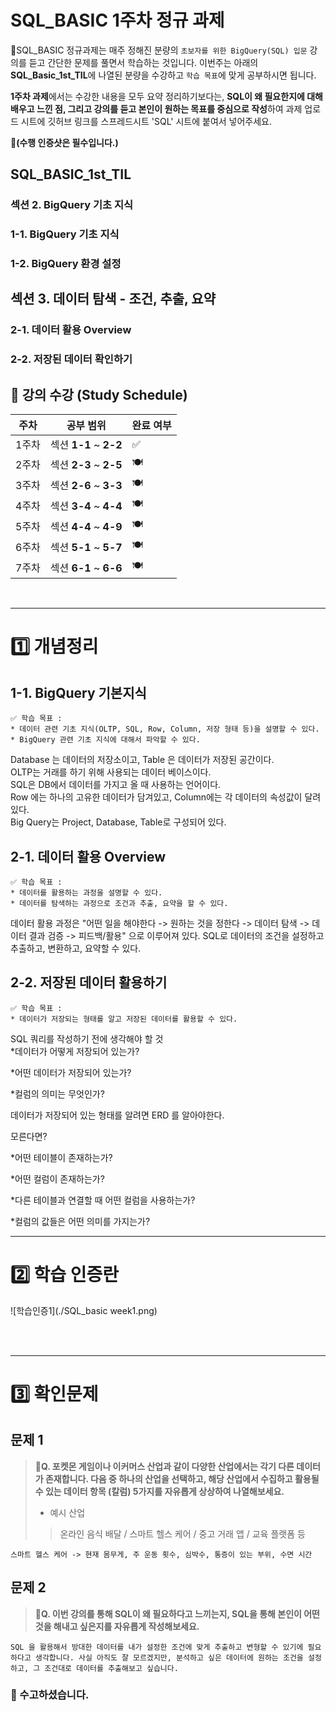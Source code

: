# SQL_BASIC 1주차 정규 과제 

📌SQL_BASIC 정규과제는 매주 정해진 분량의 `초보자를 위한 BigQuery(SQL) 입문` 강의를 듣고 간단한 문제를 풀면서 학습하는 것입니다. 이번주는 아래의 **SQL_Basic_1st_TIL**에 나열된 분량을 수강하고 `학습 목표`에 맞게 공부하시면 됩니다.

**1주차 과제**에서는 수강한 내용을 모두 요약 정리하기보다는, **SQL이 왜 필요한지에 대해 배우고 느낀 점, 그리고 강의를 듣고 본인이 원하는 목표를 중심으로 작성**하여 과제 업로드 시트에 깃허브 링크를 스프레드시트 'SQL' 시트에 붙여서 넣어주세요. 

**👀(수행 인증샷은 필수입니다.)** 

## SQL_BASIC_1st_TIL

### 섹션 2. BigQuery 기초 지식

### 1-1. BigQuery 기초 지식

### 1-2. BigQuery 환경 설정

## 섹션 3. 데이터 탐색 - 조건, 추출, 요약  

### 2-1. 데이터 활용 Overview 

### 2-2. 저장된 데이터 확인하기

## 🏁 강의 수강 (Study Schedule)

| 주차  | 공부 범위              | 완료 여부 |
| ----- | ---------------------- | --------- |
| 1주차 | 섹션 **1-1** ~ **2-2** | ✅         |
| 2주차 | 섹션 **2-3** ~ **2-5** | 🍽️         |
| 3주차 | 섹션 **2-6** ~ **3-3** | 🍽️         |
| 4주차 | 섹션 **3-4** ~ **4-4** | 🍽️         |
| 5주차 | 섹션 **4-4** ~ **4-9** | 🍽️         |
| 6주차 | 섹션 **5-1** ~ **5-7** | 🍽️         |
| 7주차 | 섹션 **6-1** ~ **6-6** | 🍽️         |


<br>

<!-- 여기까진 그대로 둬 주세요-->

---

# 1️⃣ 개념정리 
<!-- 강의 수강 이후에 아래의 학습 목표에 맞게 개념을 자유롭게 정리해주세요.-->
## 1-1. BigQuery 기본지식

~~~
✅ 학습 목표 :
* 데이터 관련 기초 지식(OLTP, SQL, Row, Column, 저장 형태 등)을 설명할 수 있다. 
* BigQuery 관련 기초 지식에 대해서 파악할 수 있다. 
~~~

Database 는 데이터의 저장소이고, Table 은 데이터가 저장된 공간이다. <br>
OLTP는 거래를 하기 위해 사용되는 데이터 베이스이다.<br>
SQL은 DB에서 데이터를 가지고 올 때 사용하는 언어이다.<br>
Row 에는 하나의 고유한 데이터가 담겨있고, Column에는 각 데이터의 속성값이 달려있다.<br>
Big Query는 Project, Database, Table로 구성되어 있다. 



## 2-1. 데이터 활용 Overview

~~~
✅ 학습 목표 :
* 데이터를 활용하는 과정을 설명할 수 있다.
* 데이터를 탐색하는 과정으로 조건과 추출, 요약을 할 수 있다. 
~~~

데이터 활용 과정은 "어떤 일을 해야한다 -> 원하는 것을 정한다 -> 데이터 탐색 -> 데이터 결과 검증 -> 피드백/활용" 으로 이루어져 있다. SQL로 데이터의 조건을 설정하고 추출하고, 변환하고, 요약할 수 있다. 



## 2-2. 저장된 데이터 활용하기

~~~
✅ 학습 목표 :
* 데이터가 저장되는 형태를 알고 저장된 데이터를 활용할 수 있다. 
~~~



SQL 쿼리를 작성하기 전에 생각해야 할 것<br>
*데이터가 어떻게 저장되어 있는가?

*어떤 데이터가 저장되어 있는가?

*컬럼의 의미는 무엇인가?

데이터가 저장되어 있는 형태를 알려면 ERD 를 알아야한다. 

모른다면?

*어떤 테이블이 존재하는가?

*어떤 컬럼이 존재하는가?

*다른 테이블과 연결할 때 어떤 컬럼을 사용하는가?

*컬럼의 값들은 어떤 의미를 가지는가?



---
# 2️⃣ 학습 인증란
![학습인증1](./SQL_basic week1.png)


<br>
<br>

---

# 3️⃣ 확인문제

## 문제 1

> **🧚Q. 포켓몬 게임이나 이커머스 산업과 같이 다양한 산업에서는 각기 다른 데이터가 존재합니다. 다음 중 하나의 산업을 선택하고, 해당 산업에서 수집하고 활용될 수 있는 데이터 항목 (칼럼) 5가지를 자유롭게 상상하여 나열해보세요.**
>
> - 예시 산업 
>
> >  온라인 음식 배달 / 스마트 헬스 케어 / 중고 거래 앱 / 교육 플랫폼 등 

<!--현실과 데이터 분석의 연결 고리를 상상하고, 데이터를 저장하는 형태를 활용하는 문제입니다. -->

<!--학습한 개념을 활용하여 자유롭게 설명해 보세요. 구체적인 예시를 들어 설명하면 더욱 좋습니다.-->

~~~
스마트 헬스 케어 -> 현재 몸무게, 주 운동 횟수, 심박수, 통증이 있는 부위, 수면 시간
~~~



## 문제 2

> **🧚Q. 이번 강의를 통해 SQL이 왜 필요하다고 느끼는지, SQL을 통해 본인이 어떤 것을 해내고 싶은지를 자유롭게 작성해보세요.**

~~~
SQL 을 활용해서 방대한 데이터를 내가 설정한 조건에 맞게 추출하고 변형할 수 있기에 필요하다고 생각합니다. 사실 아직도 잘 모르겠지만, 분석하고 싶은 데이터에 원하는 조건을 설정하고, 그 조건대로 데이터를 추출해보고 싶습니다. 
~~~



### 🎉 수고하셨습니다.








